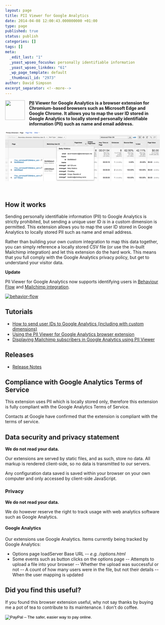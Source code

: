 ```yaml
---
layout: page
title: PII Viewer for Google Analytics
date: 2014-04-08 12:00:43.000000000 +01:00
type: page
published: true
status: publish
categories: []
tags: []
meta:
  _edit_last: "1"
  _yoast_wpseo_focuskw: personally identifiable information
  _yoast_wpseo_linkdex: "61"
  _wp_page_template: default
  _thumbnail_id: "2973"
author: David Simpson
excerpt_separator: <!--more-->
---
```


<img src="{{ site.baseurl }}/assets/icon1281.png" width="64" height="64" class="alignleft size-full wp-image-2653" style="float:left; margin: 0 1em 1em 0;" />

**<abbr title="personally identifiable information">PII</abbr> Viewer for Google Analytics is a browser extension for Chromium-based browsers such as Microsoft Edge and Google Chrome. It allows you to map the user ID stored in Google Analytics to locally stored personally identifiable information (PII) such as name and email address.**

[ ![Mailchimp in GA - with PII](/wp-content/uploads/2014/04/Mailchimp-in-GA-with-PII.png) ](/wp-content/uploads/2014/04/Mailchimp-in-GA-with-PII.png)

<p style="text-align: center;"><a target="_blank" title="Add to Google Chrome" href="https://chrome.google.com/webstore/detail/pii-viewer-for-google-ana/kocaompbindpaanpabjeeechkofidmbh"><img src="{{ site.baseurl }}/wp-content/uploads/2014/04/add-to-chrome.png" alt="" /></a></p>

## How it works

Sending personally identifiable information (PII) to Google Analytics is strictly prohibited, but sending a unique user ID <em>is</em> in a custom dimension is permitted. This extension allows you to map the user ID stored in Google Analytics to locally stored PII such as name and email address.

Rather than building your own custom integration to map this data together, you can simply reference a locally stored CSV file (or use the in-built Mailchimp integration) and let this extension do the hard work. This means that you full comply with the Google Analytics privacy policy, but get to understand your visitor data.

**Update**

PII Viewer for Google Analytics now supports identifying users in [Behaviour Flow](https://support.google.com/analytics/answer/2785577?hl=en) and [Mailchimp integration](http://mailchimp.com/).

<a href="/wp-content/uploads/2014/04/behavior-flow.png"><img src="{{ site.baseurl }}/assets/behavior-flow.png" alt="behavior-flow"  /></a>

## Tutorials

- [How to send user IDs to Google Analytics (including with custom dimensions)](/2014/04/20/tutorial-send-user-ids-google-analytics/)
- [Using the PII Viewer for Google Analytics browser extension](/2014/04/22/tutorial-using-pii-viewer-google-analytics-chrome-extension/)
- [Displaying Mailchimp subscribers in Google Analytics using PII Viewer](/2014/09/24/displaying-mailchimp-subscribers-google-analytics/)

## Releases

- [Release Notes](/pii-viewer-for-google-analytics/pii-viewer-for-google-analytics-releases-notes)

## Compliance with Google Analytics Terms of Service

This extension uses PII which is locally stored only, therefore this extension is fully compliant with the Google Analytics Terms of Service.

Contacts at Google have confirmed that the extension is compliant with the terms of service.


<h2 id="data-security">Data security and privacy statement</h2>

**We do not read your data.**

Our extensions are served by static files, and as such, store no data. All markup is rendered client-side, so no data is transmitted to our servers.

Any configuration data saved is saved within your browser on your own computer and only accessed by client-side JavaScript.


### Privacy
**We do not read your data.**

We do however reserve the right to track usage with web analytics software such as Google Analytics.


#### Google Analytics
Our extensions use Google Analytics. Items currently being tracked by Google Analytics:

- Options page loadServer Base URL
-- *e.g. /options.html*
- Some events such as button clicks on the options page
-- Attempts to upload a file into your browser 
-- Whether the upload was successful or not
-- A count of how many users were in the file, but not their details
-- When the user mapping is updated




<h2 id="donate">Did you find this useful?</h2>

If you found this browser extension useful, why not say thanks by buying me a pot of tea to contribute to its maintenance. I don't do coffee.

<form action="https://www.paypal.com/cgi-bin/webscr" method="post" target="_top"><input type="hidden" name="cmd" value="_s-xclick" /><input type="hidden" name="hosted_button_id" value="47SSZXRKTN6FJ" /><input type="image" src="https://www.paypalobjects.com/en_GB/i/btn/btn_donate_SM.gif" border="0" name="submit" alt="PayPal – The safer, easier way to pay online." /><img alt="" border="0" src="{{ site.baseurl }}/assets/pixel.gif" width="1" height="1" /></form>
